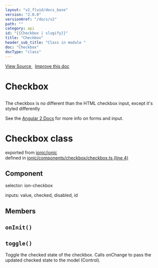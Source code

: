 ```yaml
---
layout: "v2_fluid/docs_base"
version: "2.0.0"
versionHref: "/docs/v2"
path: ""
category: api
id: "{{Checkbox | slugify}}"
title: "Checkbox"
header_sub_title: "Class in module "
doc: "Checkbox"
docType: "class"
---
```



<div class="improve-docs">
  <a href='http://github.com/driftyco/ionic2/tree/master/ionic/components/checkbox/checkbox.ts#L3'>
    View Source
  </a>
  &nbsp;
  <a href='http://github.com/driftyco/ionic2/edit/master/ionic/components/checkbox/checkbox.ts#L3'>
    Improve this doc
  </a>
</div>




<h1 class="api-title">

  Checkbox



</h1>





<p>The checkbox is no different than the HTML checkbox input, except it&#39;s styled differently</p>
<p>See the <a href="https://angular.io/docs/js/latest/api/core/Form-interface.html">Angular 2 Docs</a> for more info on forms and input.</p>


<h1 class="class export">Checkbox <span class="type">class</span></h1>
<p class="module">exported from <a href='undefined'>ionic/ionic</a><br/>
defined in <a href="https://github.com/driftyco/ionic2/tree/master/ionic/components/checkbox/checkbox.ts#L4-L121">ionic/components/checkbox/checkbox.ts (line 4)</a>
</p>
<h2>Component</h2>
  <span>selector: ion-checkbox</span>

  <span>inputs: value, checked, disabled, id</span>


## Members

<div id="onInit"></div>
<h2>
  <code>onInit()</code>

</h2>












<div id="toggle"></div>
<h2>
  <code>toggle()</code>

</h2>

Toggle the checked state of the checkbox. Calls onChange to pass the
updated checked state to the model (Control).











